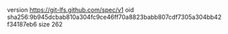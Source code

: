 version https://git-lfs.github.com/spec/v1
oid sha256:9b945dcbab810a304fc9ce46ff70a8823babb807cdf7305a304bb42f34187eb6
size 262
